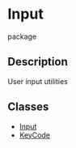 # Input
package
## Description
User input utilities
## Classes
* [Input](Input/../Input/Input.md)
* [KeyCode](Input/../Input/KeyCode.md)
